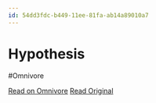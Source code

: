 ```yaml
---
id: 54dd3fdc-b449-11ee-81fa-ab14a89010a7
---
```


# Hypothesis
#Omnivore

[Read on Omnivore](https://omnivore.app/me/hypothesis-18d11639137)
[Read Original](https://hypothes.is/a/k-qAELRCEe6iSVOvdKeaqg)

